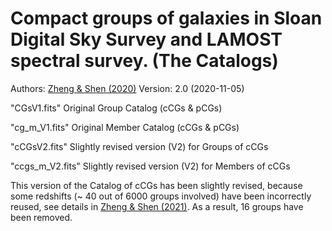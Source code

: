 # Compact groups of galaxies in Sloan Digital Sky Survey and LAMOST spectral survey. (The Catalogs)

Authors: [Zheng & Shen (2020)](https://ui.adsabs.harvard.edu/abs/2020ApJS..246...12Z/abstract)
Version: 2.0 (2020-11-05)


"CGsV1.fits" Original Group Catalog (cCGs & pCGs)

"cg_m_V1.fits" Original Member Catalog (cCGs & pCGs)

"cCGsV2.fits" Slightly revised version (V2) for Groups of cCGs

"ccgs_m_V2.fits" Slightly revised version (V2) for Members of cCGs

This version of the Catalog of cCGs has been slightly revised, because some redshifts (~ 40 out of 6000 groups involved) have been incorrectly reused, see details in [Zheng & Shen (2021)](https://ui.adsabs.harvard.edu/abs/2021ApJ...911..105Z/abstract). As a result, 16 groups have been removed.
